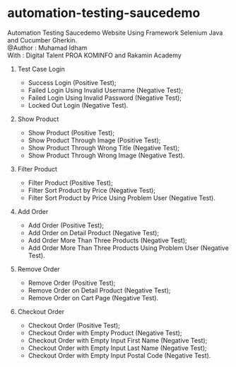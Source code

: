# automation-testing-saucedemo
Automation Testing Saucedemo Website Using Framework Selenium Java and Cucumber Gherkin.<br/>
@Author : Muhamad Idham<br/>
With    : Digital Talent PROA KOMINFO and Rakamin Academy
1. Test Case Login
   <ul>
      <li>Success Login (Positive Test);</li>
      <li>Failed Login Using Invalid Username (Negative Test);</li>
      <li>Failed Login Using Invalid Password (Negative Test);</li>
      <li>Locked Out Login (Negative Test).</li>
   </ul>

2. Show Product
   <ul>
      <li>Show Product (Positive Test);</li>
      <li>Show Product Through Image (Positive Test);</li>
      <li>Show Product Through Wrong Title (Negative Test);</li>
      <li>Show Product Through Wrong Image (Negative Test).</li>
   </ul>

3. Filter Product
    <ul>
      <li>Filter Product (Positive Test);</li>
      <li>Filter Sort Product by Price (Negative Test);</li>
      <li>Filter Sort Product by Price Using Problem User (Negative Test).</li>
   </ul>
   
4. Add Order
   <ul>
      <li>Add Order (Positive Test);</li>
      <li>Add Order on Detail Product (Negative Test);</li>
      <li>Add Order More Than Three Products (Negative Test);</li>
      <li>Add Order More Than Three Products Using Problem User (Negative Test).</li>
   </ul>

5. Remove Order
   <ul>
      <li>Remove Order (Positive Test);</li>
      <li>Remove Order on Detail Product (Negative Test);</li>
      <li>Remove Order on Cart Page (Negative Test).</li>
   </ul>

6. Checkout Order
   <ul>
      <li>Checkout Order (Positive Test);</li>
      <li>Checkout Order with Empty Product (Negative Test);</li>
      <li>Checkout Order with Empty Input First Name (Negative Test);</li>
      <li>Checkout Order with Empty Input Last Name (Negative Test);</li>
      <li>Checkout Order with Empty Input Postal Code (Negative Test).</li>
   </ul>
